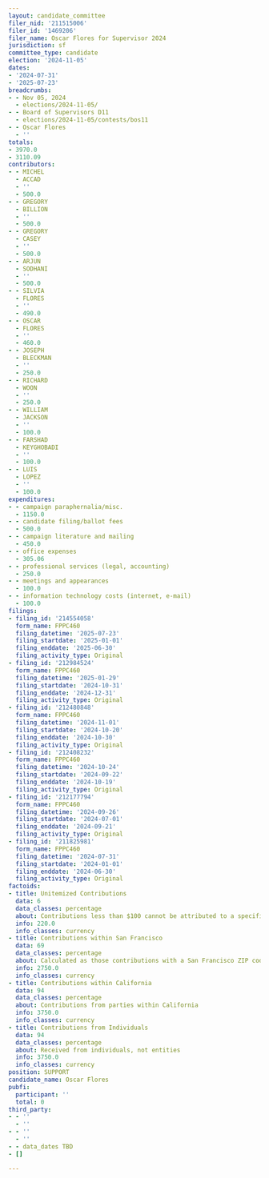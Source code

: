 ```yaml
---
layout: candidate_committee
filer_nid: '211515006'
filer_id: '1469206'
filer_name: Oscar Flores for Supervisor 2024
jurisdiction: sf
committee_type: candidate
election: '2024-11-05'
dates:
- '2024-07-31'
- '2025-07-23'
breadcrumbs:
- - Nov 05, 2024
  - elections/2024-11-05/
- - Board of Supervisors D11
  - elections/2024-11-05/contests/bos11
- - Oscar Flores
  - ''
totals:
- 3970.0
- 3110.09
contributors:
- - MICHEL
  - ACCAD
  - ''
  - 500.0
- - GREGORY
  - BILLION
  - ''
  - 500.0
- - GREGORY
  - CASEY
  - ''
  - 500.0
- - ARJUN
  - SODHANI
  - ''
  - 500.0
- - SILVIA
  - FLORES
  - ''
  - 490.0
- - OSCAR
  - FLORES
  - ''
  - 460.0
- - JOSEPH
  - BLECKMAN
  - ''
  - 250.0
- - RICHARD
  - WOON
  - ''
  - 250.0
- - WILLIAM
  - JACKSON
  - ''
  - 100.0
- - FARSHAD
  - KEYGHOBADI
  - ''
  - 100.0
- - LUIS
  - LOPEZ
  - ''
  - 100.0
expenditures:
- - campaign paraphernalia/misc.
  - 1150.0
- - candidate filing/ballot fees
  - 500.0
- - campaign literature and mailing
  - 450.0
- - office expenses
  - 305.06
- - professional services (legal, accounting)
  - 250.0
- - meetings and appearances
  - 100.0
- - information technology costs (internet, e-mail)
  - 100.0
filings:
- filing_id: '214554058'
  form_name: FPPC460
  filing_datetime: '2025-07-23'
  filing_startdate: '2025-01-01'
  filing_enddate: '2025-06-30'
  filing_activity_type: Original
- filing_id: '212984524'
  form_name: FPPC460
  filing_datetime: '2025-01-29'
  filing_startdate: '2024-10-31'
  filing_enddate: '2024-12-31'
  filing_activity_type: Original
- filing_id: '212480848'
  form_name: FPPC460
  filing_datetime: '2024-11-01'
  filing_startdate: '2024-10-20'
  filing_enddate: '2024-10-30'
  filing_activity_type: Original
- filing_id: '212408232'
  form_name: FPPC460
  filing_datetime: '2024-10-24'
  filing_startdate: '2024-09-22'
  filing_enddate: '2024-10-19'
  filing_activity_type: Original
- filing_id: '212177794'
  form_name: FPPC460
  filing_datetime: '2024-09-26'
  filing_startdate: '2024-07-01'
  filing_enddate: '2024-09-21'
  filing_activity_type: Original
- filing_id: '211825981'
  form_name: FPPC460
  filing_datetime: '2024-07-31'
  filing_startdate: '2024-01-01'
  filing_enddate: '2024-06-30'
  filing_activity_type: Original
factoids:
- title: Unitemized Contributions
  data: 6
  data_classes: percentage
  about: Contributions less than $100 cannot be attributed to a specific individual
  info: 220.0
  info_classes: currency
- title: Contributions within San Francisco
  data: 69
  data_classes: percentage
  about: Calculated as those contributions with a San Francisco ZIP code
  info: 2750.0
  info_classes: currency
- title: Contributions within California
  data: 94
  data_classes: percentage
  about: Contributions from parties within California
  info: 3750.0
  info_classes: currency
- title: Contributions from Individuals
  data: 94
  data_classes: percentage
  about: Received from individuals, not entities
  info: 3750.0
  info_classes: currency
position: SUPPORT
candidate_name: Oscar Flores
pubfi:
  participant: ''
  total: 0
third_party:
- - ''
  - ''
- - ''
  - ''
- - data_dates TBD
- []

---
```


